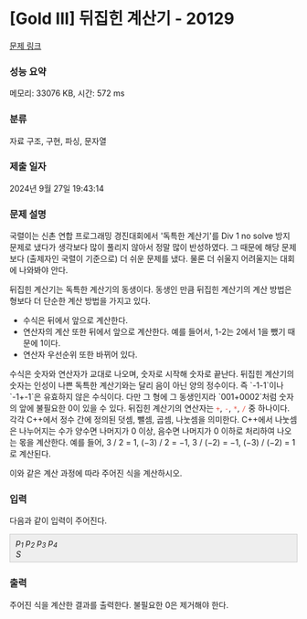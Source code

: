 # [Gold III] 뒤집힌 계산기 - 20129 

[문제 링크](https://www.acmicpc.net/problem/20129) 

### 성능 요약

메모리: 33076 KB, 시간: 572 ms

### 분류

자료 구조, 구현, 파싱, 문자열

### 제출 일자

2024년 9월 27일 19:43:14

### 문제 설명

<p>국렬이는 신촌 연합 프로그래밍 경진대회에서 '독특한 계산기'를 Div 1 no solve 방지 문제로 냈다가 생각보다 많이 풀리지 않아서 정말 많이 반성하였다. 그 때문에 해당 문제보다 (출제자인 국렬이 기준으로) 더 쉬운 문제를 냈다. 물론 더 쉬울지 어려울지는 대회에 나와봐야 안다.</p>

<p>뒤집힌 계산기는 독특한 계산기의 동생이다. 동생인 만큼 뒤집힌 계산기의 계산 방법은 형보다 더 단순한 계산 방법을 가지고 있다.</p>

<ul>
	<li>  수식은 뒤에서 앞으로 계산한다.</li>
	<li>  연산자의 계산 또한 뒤에서 앞으로 계산한다. 예를 들어서, 1-2는 2에서 1을 뺐기 때문에 1이다.</li>
	<li>  연산자 우선순위 또한 바뀌어 있다.</li>
</ul>

<p>수식은 숫자와 연산자가 교대로 나오며, 숫자로 시작해 숫자로 끝난다. 뒤집힌 계산기의 숫자는 인성이 나쁜 독특한 계산기와는 달리 음이 아닌 양의 정수이다. 즉 `-1-1`이나 `-1+-1`은 유효하지 않은 수식이다. 다만 그 형에 그 동생인지라 `001+0002`처럼 숫자의 앞에 불필요한 0이 있을 수 있다. 뒤집힌 계산기의 연산자는 <span style="color:#e74c3c;"><code>+</code></span>, <span style="color:#e74c3c;"><code>-</code></span>, <span style="color:#e74c3c;"><code>*</code></span>, <span style="color:#e74c3c;"><code>/</code></span> 중 하나이다. 각각 C++에서 정수 간에 정의된 덧셈, 뺄셈, 곱셈, 나눗셈을 의미한다. C++에서 나눗셈은 나누어지는 수가 양수면 나머지가 0 이상, 음수면 나머지가 0 이하로 처리하여 나오는 몫을 계산한다. 예를 들어, 3 / 2 = 1, (−3) / 2 = −1, 3 / (−2) = −1, (−3) / (−2) = 1로 계산된다.</p>

<p>이와 같은 계산 과정에 따라 주어진 식을 계산하시오.</p>

### 입력 

 <p>다음과 같이 입력이 주어진다.</p>

<div style="background:#eeeeee;border:1px solid #cccccc;padding:5px 10px;"><em>p<sub>1</sub></em> <em>p<sub>2</sub></em> <em>p<sub>3</sub></em> <em>p<sub>4</sub></em><br>
<i>S</i></div>

### 출력 

 <p>주어진 식을 계산한 결과를 출력한다. 불필요한 0은 제거해야 한다.</p>

